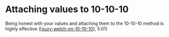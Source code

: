 # Attaching values to 10-10-10

Being honest with your values and attaching them to the 10-10-10 method is highly effective ([[suzy-welch-on-10-10-10]], 5:01)


[//begin]: # "Autogenerated link references for markdown compatibility"
[suzy-welch-on-10-10-10]: ../bibliography/suzy-welch-on-10-10-10.md "Suzy Welch on 10-10-10"
[//end]: # "Autogenerated link references"